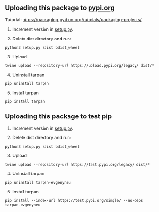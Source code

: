 ## Uploading this package to [pypi.org](https://pypi.org)

Tutorial: https://packaging.python.org/tutorials/packaging-projects/

1. Increment version in [setup.py](setup.py).

2. Delete dist directory and run:

```
python3 setup.py sdist bdist_wheel
```

3. Upload

```
twine upload --repository-url https://upload.pypi.org/legacy/ dist/*
```

4. Uninstall tarpan


```
pip uninstall tarpan
```

5. Install tarpan

```
pip install tarpan
```

## Uploading this package to test pip


1. Increment version in [setup.py](setup.py).

2. Delete dist directory and run:

```
python3 setup.py sdist bdist_wheel
```

3. Upload

```
twine upload --repository-url https://test.pypi.org/legacy/ dist/*
```

4. Uninstall tarpan


```
pip uninstall tarpan-evgenyneu
```

5. Install tarpan

```
pip install --index-url https://test.pypi.org/simple/ --no-deps tarpan-evgenyneu
```

